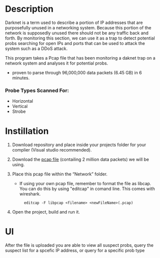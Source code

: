# Description
Darknet is a term used to describe a portion of IP addresses that are purposefully unused in a networking system. Because this portion of the network is supposedly unused there should not be any traffic back and forth. By monitoring this section, we can use it as a trap to detect potential probs searching for open IPs and ports that can be used to attack the system such as a DDoS attack. 

This program takes a Pcap file that has been monitoring a daknet trap on a network system and analyses it for potential probs.

- proven to parse through 96,000,000 data packets (6.45 GB) in 6 minutes.

### Probe Types Scanned For:
- Horizontal
- Vertical
- Strobe

# Instillation
1.	Download repository and place inside your projects folder for your complier (Visual studio recommended).
2.	Download the [pcap file](https://drive.google.com/open?id=1jWuCKoDL5kHzjsJhS9TyHVh4abY_fflo "Google Drive") (contailing 2 million data packets) we will be using.
3.	Place this pcap file within the “Network” folder.

    - If using your own pcap file, remember to format the file  as libcap. You can do this by using "editcap" in comand line. This comes with wireshark.

            editcap -F libpcap <filename> <newFileName>(.pcap)

4.	Open the project, build and run it.

# UI
After the file is uploaded you are able to view all suspect probs, query the suspect list for a spcefic IP address, or query for a specific prob type
